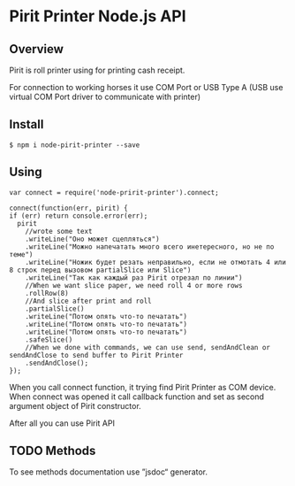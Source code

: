 # Pirit Printer Node.js API

## Overview

Pirit is roll printer using for printing cash receipt.

For connection to working horses it use COM Port or USB Type A (USB use virtual COM Port driver to communicate with printer)


## Install

```
$ npm i node-pirit-printer --save
```


## Using

```
var connect = require('node-pririt-printer').connect;

connect(function(err, pirit) {
if (err) return console.error(err);
  pirit
    //wrote some text
    .writeLine("Оно может сцепляться")
    .writeLine("Можно напечатать много всего инетересного, но не по теме")
    .writeLine("Ножик будет резать неправильно, если не отмотать 4 или 8 строк перед вызовом partialSlice или Slice")
    .writeLine("Так как каждый раз Pirit отрезал по линии")
    //When we want slice paper, we need roll 4 or more rows
    .rollRow(8)
    //And slice after print and roll
    .partialSlice()
    .writeLine("Потом опять что-то печатать")
    .writeLine("Потом опять что-то печатать")
    .writeLine("Потом опять что-то печатать")
    .safeSlice()
    //When we done with commands, we can use send, sendAndClean or sendAndClose to send buffer to Pirit Printer
    .sendAndClose();
});
```

When you call connect function, it trying find Pirit Printer as COM device. When connect was opened it call callback function and set as second argument object of Pirit constructor.

After all you can use Pirit API


## TODO Methods

To see methods documentation use ”jsdoc“ generator.
